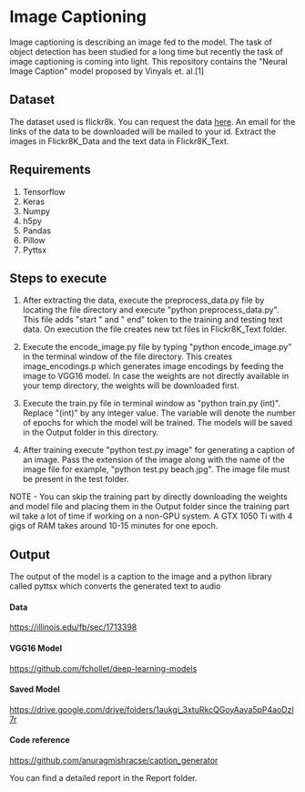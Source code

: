 # Image Captioning
Image captioning is describing an image fed to the model. The task of object detection has been studied for a long time but recently the task of image captioning is coming into light. This repository contains the "Neural Image Caption" model proposed by Vinyals et. al.[1]

## Dataset
The dataset used is flickr8k. You can request the data [here](https://illinois.edu/fb/sec/1713398). An email for the links 
of the data to be downloaded will be mailed to your id. Extract the images in Flickr8K_Data and the text data in Flickr8K_Text.

## Requirements
1. Tensorflow
2. Keras
3. Numpy
4. h5py
5. Pandas
6. Pillow
7. Pyttsx

## Steps to execute
1. After extracting the data, execute the preprocess_data.py file by locating the file directory and execute "python preprocess_data.py". This file adds "start " and " end" token to the training and testing text data. On execution the file creates new txt files in Flickr8K_Text folder.

2. Execute the encode_image.py file by typing "python encode_image.py" in the terminal window of the file directory. This creates image_encodings.p which generates image encodings by feeding the image to VGG16 model. In case the weights are not directly available in your temp directory, the weights will be downloaded first.

3. Execute the train.py file in terminal window as "python train.py (int)". Replace "(int)" by any integer value. The variable will denote the number of epochs for which the model will be trained. The models will be saved in the Output folder in this directory.

4. After training execute "python test.py image" for generating a caption of an image. Pass the extension of the image along with the name of the image file for example, "python test.py beach.jpg". The image file must be present in the test folder.

NOTE - You can skip the training part by directly downloading the weights and model file and placing them in the Output folder since the training part wil take a lot of time if working on a non-GPU system. A GTX 1050 Ti with 4 gigs of RAM takes around 10-15 minutes for one epoch.

## Output
The output of the model is a caption to the image and a python library called pyttsx which converts the generated text to audio




#### Data
https://illinois.edu/fb/sec/1713398
#### VGG16 Model
https://github.com/fchollet/deep-learning-models
#### Saved Model
https://drive.google.com/drive/folders/1aukgi_3xtuRkcQGoyAaya5pP4aoDzl7r
#### Code reference
https://github.com/anuragmishracse/caption_generator

You can find a detailed report in the Report folder.
